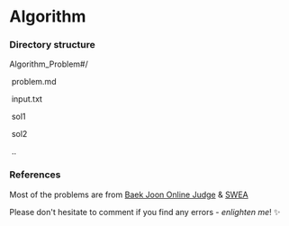 # Algorithm



### Directory structure

Algorithm_Problem#/

​	problem.md

​	input.txt

​	sol1

​	sol2

​	..



### References

Most of the problems are from [Baek Joon Online Judge](https://www.acmicpc.net/) & [SWEA](https://swexpertacademy.com/main/main.do)

Please don't hesitate to comment if you find any errors - *enlighten me*! :sparkles:


